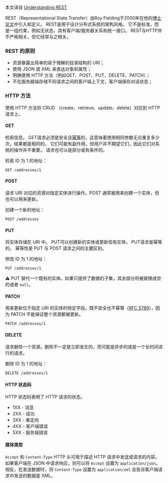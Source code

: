 本文译自 [Understanding REST](https://spring.io/understanding/REST)

REST（Representational State Transfer）由Roy Fielding于2000年在他的[博士论文](https://www.ics.uci.edu/~fielding/pubs/dissertation/top.htm)中引入和定义。 REST是用于设计分布式系统的架构风格。 它不是标准，而是一组约束，例如无状态，具有客户端/服务器关系和统一接口。 REST与HTTP并不严格相关，但它经常与之相关。

### REST 的原则

- 资源暴露出简单的易于理解的目录结构的 URI；
- 使用 JSON 或 XML 来表达对象和属性；
- 明确使用 HTTP 方法（例如GET、POST、PUT、DELETE、PATCH）；
- 不在服务器端存储不同请求之间的客户端上下文，客户端保存对话状态；

### HTTP 方法

使用 HTTP 方法将 CRUD （create、retrieve、update、delete）对应到 HTTP 请求上。

#### GET

检索信息。 GET请求必须是安全且[幂等](https://en.wikipedia.org/wiki/Idempotence#Computer_science_meaning)的，这意味着使用相同参数无论重复多少次，结果都是相同的。 它们可能有副作用，但用户并不期望它们，因此它们对系统的操作并不重要。 请求也可以是部分或有条件的。

检索 ID 为 1 的地址：
```
GET /addresses/1
```

#### POST

请求 URI 对应的资源对指定实体进行操作。POST 通常被用来创建一个实体，但也可以用来更新。

创建一个新的地址：
```
POST /addresses
```

#### PUT

将实体存储在 URI 中。 PUT可以创建新的实体或更新现有实体。 PUT请求是幂等的。 幂等性是 PUT 与 POST 请求之间的主要区别。

修改 ID 为 1 的地址：
```
PUT /addresses/1
```

⚠️ PUT 替代一个既有的实体。如果只提供了数据的子集，其余部分将被替换成空的或者 `null`。

#### PATCH

用来更新位于指定 URI 的实体的特定字段。既不安全也不幂等（[RFC 5789](https://tools.ietf.org/html/rfc5789)），因为 PATCH 不能保证整个资源都被更新。

```
PATCH /addresses/1
```

#### DELETE

请求删除一个资源。删除不一定是立即发生的，而可能是异步的或是一个长时间进行的请求。

删除 ID 为 1 的地址：

```
DELETE /addresses/1
```

#### HTTP 状态码

HTTP 状态码表明了 HTTP 请求的状态。
- 1XX - 消息
- 2XX - 成功
- 3XX - 重定向
- 4XX - 客户端错误
- 5XX - 服务端错误

#### 媒体类型

`Accept` 和 `Content-Type` HTTP 头可用于描述 HTTP 请求中发送或请求的内容。 如果客户端在 JSON 中请求响应，则可以将 `Accept` 设置为 `application/json`。 相反，在发送数据时，将 `Content-Type` 设置为 `application/xml` 会告诉客户端请求中发送的数据是 XML。
